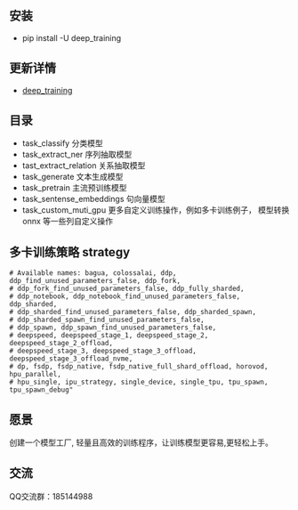 

##  安装
  -  pip install -U deep_training

## 更新详情
  - [deep_training](https://github.com/ssbuild/deep_training)

## 目录
  - task_classify 分类模型
  - task_extract_ner 序列抽取模型
  - tast_extract_relation 关系抽取模型
  - task_generate 文本生成模型
  - task_pretrain 主流预训练模型
  - task_sentense_embeddings 句向量模型
  - task_custom_muti_gpu 更多自定义训练操作，例如多卡训练例子， 模型转换onnx 等一些列自定义操作
## 多卡训练策略 strategy
    # Available names: bagua, colossalai, ddp, ddp_find_unused_parameters_false, ddp_fork,
    # ddp_fork_find_unused_parameters_false, ddp_fully_sharded,
    # ddp_notebook, ddp_notebook_find_unused_parameters_false, ddp_sharded,
    # ddp_sharded_find_unused_parameters_false, ddp_sharded_spawn,
    # ddp_sharded_spawn_find_unused_parameters_false,
    # ddp_spawn, ddp_spawn_find_unused_parameters_false,
    # deepspeed, deepspeed_stage_1, deepspeed_stage_2, deepspeed_stage_2_offload,
    # deepspeed_stage_3, deepspeed_stage_3_offload, deepspeed_stage_3_offload_nvme,
    # dp, fsdp, fsdp_native, fsdp_native_full_shard_offload, horovod, hpu_parallel,
    # hpu_single, ipu_strategy, single_device, single_tpu, tpu_spawn, tpu_spawn_debug"
## 愿景
创建一个模型工厂, 轻量且高效的训练程序，让训练模型更容易,更轻松上手。

## 交流
QQ交流群：185144988
